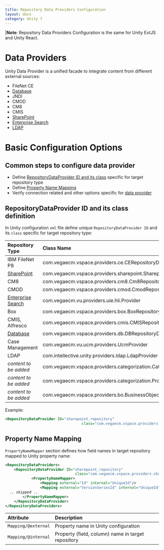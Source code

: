 ```yaml
---
title: Repository Data Providers Configuration
layout: docs
category: Unity 7
---
```

|**Note**: Repository Data Providers Configuration is the same for Unity ExtJS and Unity React. 

# Data Providers

Unity Data Provider is a unified facade to integrate content from different external sources:

- FileNet CE
- [Database](repository-data-providers/db.md)
- JNDI
- CMOD
- CM8
- CMIS
- [SharePoint](repository-data-providers/sharepoint.md)
- [Enterprise Search](repository-data-providers/enterprise-search.md)
- [LDAP](repository-data-providers/ldap.md)

# Basic Configuration Options

## Common steps to configure data provider 
 
- Define [RepositoryDataProvider ID and its class](#repositorydataprovider-id-and-its-class-definition) specific for target repository type   
- Define [Property Name Mapping](#property-name-mapping)
- Verify connection related and other options specific for [data provider](#data-providers)

## RepositoryDataProvider ID and its class definition

In Unity configuration `xml` file define unique `RepositoryDataProvider ID` and its `class` specific for target repository type:

|Repository Type| Class Name|
|:--------------|:----------|
|IBM FileNet P8 |com.vegaecm.vspace.providers.ce.CERepositoryDataProvider|
|[SharePoint](repository-data-providers/sharepoint.md) |com.vegaecm.vspace.providers.sharepoint.SharepointRepositoryDataProvider|
|CM8 |com.vegaecm.vspace.providers.cm8.Cm8RepositoryDataProvider|
|CMOD |com.vegaecm.vspace.providers.cmod.CmodRepositoryDataProvider|
|[Enterprise Search](repository-data-providers/enterprise-search.md) |com.vegaecm.vu.providers.uie.hli.Provider|
|Box |com.vegaecm.vspace.providers.box.BoxRepositoryDataProvider|
|CMIS, Alfresco |com.vegaecm.vspace.providers.cmis.CMISRepositoryDataProvider|
|[Database](repository-data-providers/db.md) |com.vegaecm.vspace.providers.db.DBRepositoryDataProvider|
|Case Management |com.vegaecm.vu.ucm.providers.UcmProvider|
|LDAP |com.intellective.unity.providers.ldap.LdapProvider|
|*content to be added* |com.vegaecm.vspace.providers.categorization.CategorizationProvider|
|*content to be added* |com.vegaecm.vspace.providers.categorization.PropertyCategorizationProvider|
|*content to be added* |com.vegaecm.vspace.providers.bo.BusinessObjectDataProvider|

Example:

```xml
<RepositoryDataProvider ID="sharepoint_repository"
                                   class="com.vegaecm.vspace.providers.sharepoint.SharepointRepositoryDataProvider">
```

## Property Name Mapping

`PropertyNameMapper` section defines how field names in target repository mapped to Unity property name:  
```xml
<RepositoryDataProviders>
    <RepositoryDataProvider ID="sharepoint_repository"
                                class="com.vegaecm.vspace.providers.sharepoint.SharepointRepositoryDataProvider">
            <PropertyNameMapper>
                <Mapping external="Id" internal="UniqueId"/>
                <Mapping external="VersionSeriesId" internal="UniqueId"/>
  .. skipped ..
        </PropertyNameMapper>
    </RepositoryDataProvider>
</RepositoryDataProviders>
``` 

|Attribute | Description |
|:---------|:------------|
|`Mapping/@external`| Property name in Unity configuration|
|`Mapping/@internal`| Property (field, column) name in target repository|

